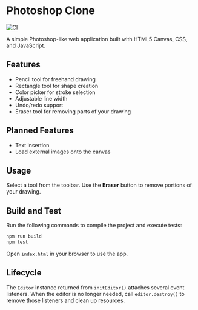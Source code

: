 # Photoshop Clone

[![CI](https://github.com/OWNER/REPO/actions/workflows/ci.yml/badge.svg?branch=main)](https://github.com/OWNER/REPO/actions/workflows/ci.yml)

A simple Photoshop-like web application built with HTML5 Canvas, CSS, and JavaScript.

## Features

- Pencil tool for freehand drawing
- Rectangle tool for shape creation
- Color picker for stroke selection
- Adjustable line width
- Undo/redo support
- Eraser tool for removing parts of your drawing

## Planned Features


- Text insertion
- Load external images onto the canvas

## Usage

Select a tool from the toolbar. Use the **Eraser** button to remove portions of your drawing.

## Build and Test

Run the following commands to compile the project and execute tests:

```bash
npm run build
npm test
```

Open `index.html` in your browser to use the app.

## Lifecycle

The `Editor` instance returned from `initEditor()` attaches several event listeners. When the editor is no longer needed, call `editor.destroy()` to remove those listeners and clean up resources.
